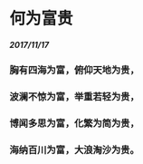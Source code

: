 <style>
  .page-header>a{display:none;}
  .site-footer{display:none;}
</style>
# 何为富贵
##### 2017/11/17
### 胸有四海为富，俯仰天地为贵，
### 波澜不惊为富，举重若轻为贵，
### 博闻多思为富，化繁为简为贵，
### 海纳百川为富，大浪淘沙为贵。
